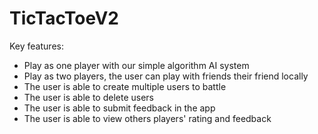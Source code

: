 # TicTacToeV2

Key features:
- Play as one player with our simple algorithm AI system
- Play as two players, the user can play with friends their friend locally
- The user is able to create multiple users to battle
- The user is able to delete users
- The user is able to submit feedback in the app
- The user is able to view others players' rating and feedback
